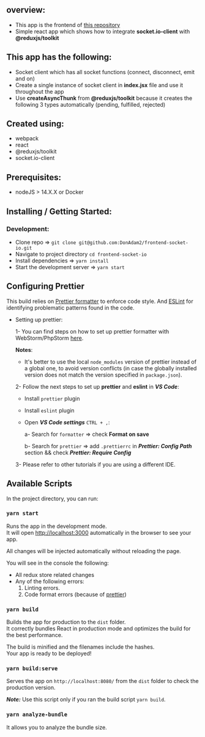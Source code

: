 ## overview:

- This app is the frontend of [this repository](https://github.com/DonAdam2/backend-socket-io)
- Simple react app which shows how to integrate **socket.io-client** with **@reduxjs/toolkit**

## This app has the following:

- Socket client which has all socket functions (connect, disconnect, emit and on)
- Create a single instance of socket client in **index.jsx** file and use it throughout the app
- Use **createAsyncThunk** from **@reduxjs/toolkit** because it creates the following 3 types automatically (pending, fulfilled, rejected)

## Created using:

- webpack
- react
- @reduxjs/toolkit
- socket.io-client

## Prerequisites:

- nodeJS > 14.X.X or Docker

## Installing / Getting Started:

### Development:

- Clone repo => `git clone git@github.com:DonAdam2/frontend-socket-io.git`
- Navigate to project directory `cd frontend-socket-io`
- Install dependencies => `yarn install`
- Start the development server => `yarn start`

## Configuring Prettier

This build relies on [Prettier formatter](https://prettier.io/) to enforce code style. And [ESLint](https://eslint.org/) for identifying problematic patterns found in the code.

- Setting up prettier:

  1- You can find steps on how to set up prettier formatter with WebStorm/PhpStorm [here](https://prettier.io/docs/en/webstorm.html#running-prettier-on-save-using-file-watcher).

  **Notes**:

    - It's better to use the local `node_modules` version of prettier instead of a global one, to avoid version conflicts (in case the globally installed version does not match the version specified in `package.json`).

  2- Follow the next steps to set up **prettier** and **eslint** in **_VS Code_**:

    - Install `prettier` plugin

    - Install `eslint` plugin

    - Open **_VS Code settings_** `CTRL + ,`:

      a- Search for `formatter` => check **Format on save**

      b- Search for `prettier` => add `.prettierrc` in **_Prettier: Config Path_** section && check **_Prettier: Require Config_**

  3- Please refer to other tutorials if you are using a different IDE.

## Available Scripts

In the project directory, you can run:

### `yarn start`

Runs the app in the development mode.<br>
It will open [http://localhost:3000](http://localhost:3000) automatically in the browser to see your app.

All changes will be injected automatically without reloading the page.<br>

You will see in the console the following:

- All redux store related changes
- Any of the following errors:
    1. Linting errors.
    2. Code format errors (because of [prettier](https://prettier.io/))

### `yarn build`

Builds the app for production to the `dist` folder.<br>
It correctly bundles React in production mode and optimizes the build for the best performance.

The build is minified and the filenames include the hashes.<br>
Your app is ready to be deployed!

### `yarn build:serve`

Serves the app on `http://localhost:8080/` from the `dist` folder to check the production version.

**_Note:_** Use this script only if you ran the build script `yarn build`.

### `yarn analyze-bundle`

It allows you to analyze the bundle size.